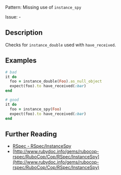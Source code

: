 Pattern: Missing use of `instance_spy`

Issue: -

## Description

Checks for `instance_double` used with `have_received`.

## Examples

```ruby
# bad
it do
  foo = instance_double(Foo).as_null_object
  expect(foo).to have_received(:bar)
end

# good
it do
  foo = instance_spy(Foo)
  expect(foo).to have_received(:bar)
end
```

## Further Reading

* [RSpec - RSpec/InstanceSpy](https://docs.rubocop.org/rubocop-rspec/cops_rspec.html#rspecinstancespy)
* [http://www.rubydoc.info/gems/rubocop-rspec/RuboCop/Cop/RSpec/InstanceSpy](http://www.rubydoc.info/gems/rubocop-rspec/RuboCop/Cop/RSpec/InstanceSpy)
